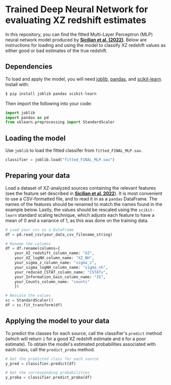 # Trained Deep Neural Network for evaluating XZ redshift estimates

In this repository, you can find the fitted Multi-Layer Perceptron (MLP) neural network model produced by [**Sicilian et al. (2022)**](https://arxiv.org/abs/2203.13825). Below are instructions for loading and using the model to classify XZ redshift values as either good or bad estimates of the true redshift.

## Dependencies

To load and apply the model, you will need [joblib](https://joblib.readthedocs.io/en/latest/), [pandas](https://pandas.pydata.org/), and [scikit-learn](https://scikit-learn.org/stable/index.html). Install with:

 ```bash
 $ pip install joblib pandas scikit-learn
 ```
 
 Then import the following into your code:
 
 ```python
 import joblib
 import pandas as pd
 from sklearn.preprocessing import StandardScaler
 ```

## Loading the model

Use ```joblib``` to load the fitted classifer from ```fitted_FINAL_MLP.sav```.

```python
classifier = joblib.load("fitted_FINAL_MLP.sav")
```

## Preparing your data

Load a dataset of XZ-analyzed sources containing the relevant features (see the feature set described in [**Sicilian et al. 2022**](https://arxiv.org/abs/2203.13825)). It is most convenient to use a CSV-formatted file, and to read it in as a ```pandas``` DataFrame. The names of the features should be renamed to match the names found in the example below. Lastly, the values should be rescaled using the ```scikit-learn``` standard scaling technique, which adjusts each feature to have a mean of 0 and a variance of 1, as this was done on the training data.

```python
# Load your csv as a DataFrame
df = pd.read_csv(your_data_csv_filename_string)

# Rename the columns
df = df.rename(columns={
    your_XZ_redshift_column_name: "XZ",
    your_XZ_logNH_column_name: "XZ_NH",
    your_sigma_z_column_name: "sigma_z",
    your_sigma_logNH_column_name: "sigma_nh",
    your_reduced_CSTAT_column_name: "CSTATv",
    your_Information_Gain_column_name: "IG",
    your_Counts_column_name: "counts"
    })

# Rescale the values
sc = StandardScaler()
df = sc.fit_transform(df)
```

## Applying the model to your data

To predict the classes for each source, call the classifier's ```predict``` method (which will return ```1``` for a good XZ redshift estimate and ```0``` for a poor estimate). To obtain the model's estimated probabilities associated with each class, call the ```predict_proba``` method.

```python
# Get the predicted class for each source
y_pred = classifier.predict(df)

# Get the corresponding probabilities
y_proba = classifier.predict_proba(df)
```
